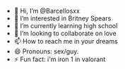 - 👋 Hi, I’m @Barcellosxx
- 👀 I’m interested in Britney Spears
- 🌱 I’m currently learning high school
- 💞️ I’m looking to collaborate on love
- 📫 How to reach me in your dreams
- 😄 Pronouns: sex/guy.
- ⚡ Fun fact: i'm iron 1 in valorant
<!---
Barcellosxx/Barcellosxx is a ✨ special ✨ repository because its `README.md` (this file) appears on your GitHub profile.
You can click the Preview link to take a look at your changes.
--->
